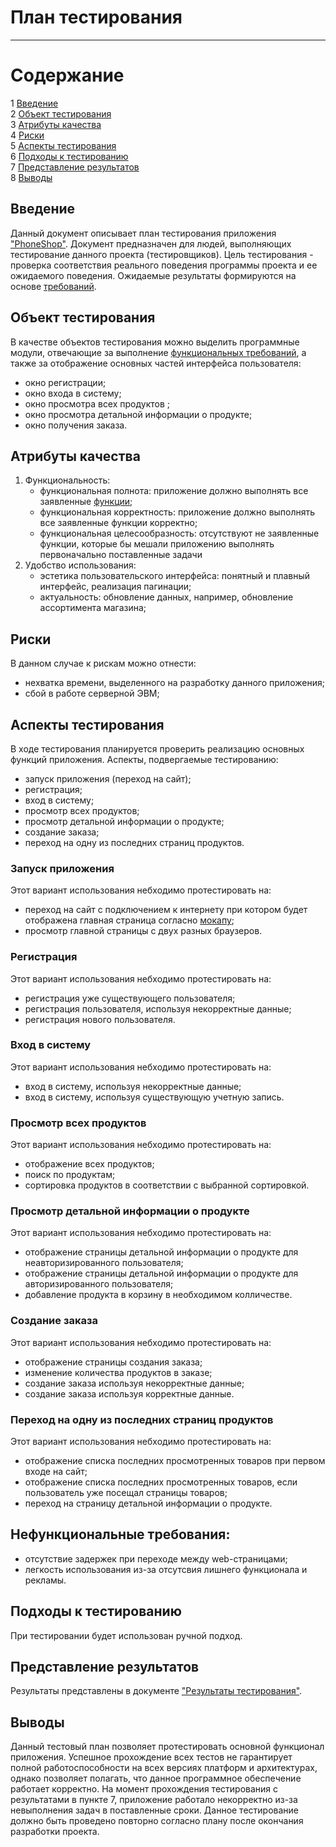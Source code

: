 # План тестирования
---

# Содержание
1 [Введение](#introduction)  
2 [Объект тестирования](#items)  
3 [Атрибуты качества](#quality)  
4 [Риски](#risk)  
5 [Аспекты тестирования](#features)  
6 [Подходы к тестированию](#approach)  
7 [Представление результатов](#pass)  
8 [Выводы](#conclusion)

<a name="introduction"/>

## Введение

Данный документ описывает план тестирования приложения ["PhoneShop"](https://github.com/s1ovak/PhoneShop). Документ предназначен для людей, выполняющих тестирование данного проекта (тестировщиков). Цель тестирования - проверка соответствия реального поведения программы проекта и ее ожидаемого поведения. Ожидаемые результаты формируются на основе [требований](https://github.com/s1ovak/PhoneShop/blob/master/ProjectDocumentation/SoftwareRequirmentsSpecification%20(ru).md).

<a name="items"/>

## Объект тестирования

В качестве объектов тестирования можно выделить программные модули, отвечающие за выполнение [функциональных требований](https://github.com/s1ovak/PhoneShop/blob/master/ProjectDocumentation/SoftwareRequirmentsSpecification%20(ru).md#3.1), а также за отображение основных частей интерфейса пользователя:

* окно регистрации;
* окно входа в систему;
* окно просмотра всех продуктов ;
* окно просмотра детальной информации о продукте;
* окно получения заказа.

<a name="quality"/>

## Атрибуты качества

1. Функциональность:
    - функциональная полнота: приложение должно выполнять все заявленные [функции](https://github.com/s1ovak/PhoneShop/blob/master/ProjectDocumentation/SoftwareRequirmentsSpecification%20(ru).md#3.1);
    - функциональная корректность: приложение должно выполнять все заявленные функции корректно;
    - функциональная целесообразность: отсутствуют не заявленные функции, которые бы мешали приложению выполнять первоначально поставленные задачи
2. Удобство использования:
    - эстетика пользовательского интерфейса: понятный и плавный интерфейс, реализация пагинации;
    - актуальность: обновление данных, например, обновление ассортимента магазина;

<a name="risk"/>

## Риски

В данном случае к рискам можно отнести:
* нехватка времени, выделенного на разработку данного приложения;
* сбой в работе серверной ЭВМ;

<a name="features"/>

## Аспекты тестирования

В ходе тестирования планируется проверить реализацию основных функций приложения. Аспекты, подвергаемые тестированию: 
* запуск приложения (переход на сайт);
* регистрация;
* вход в систему;
* просмотр всех продуктов;
* просмотр детальной информации о продукте;
* создание заказа;
* переход на одну из последних страниц продуктов.

### Запуск приложения  
Этот вариант использования небходимо протестировать на:
* переход на сайт с подключением к интернету при котором будет отображена главная страница согласно [мокапу](https://github.com/s1ovak/PhoneShop/blob/master/ProjectDocumentation/SoftwareRequirmentsSpecification%20(ru).md#2.2);
* просмотр главной страницы с двух разных браузеров.

### Регистрация  
Этот вариант использования небходимо протестировать на:
* регистрация уже существующего пользователя;
* регистрация пользователя, используя некорректные данные;
* регистрация нового пользователя.

### Вход в систему  
Этот вариант использования небходимо протестировать на:
* вход в систему, используя некорректные данные;
* вход в систему, используя существующую учетную запись.

### Просмотр всех продуктов  
Этот вариант использования небходимо протестировать на:
* отображение всех продуктов;
* поиск по продуктам;
* сортировка продуктов в соответствии с выбранной сортировкой.

### Просмотр детальной информации о продукте  
Этот вариант использования небходимо протестировать на:
* отображение страницы детальной информации о продукте для неавторизированного пользователя;
* отображение страницы детальной информации о продукте для авторизированного пользователя;
* добавление продукта в корзину в необходимом колличестве.

### Создание заказа  
Этот вариант использования небходимо протестировать на:
* отображение страницы создания заказа;
* изменение количества продуктов в заказе;
* создание заказа используя некорректные данные;
* создание заказа используя корректные данные.

### Переход на одну из последних страниц продуктов  
Этот вариант использования небходимо протестировать на:
* отображение списка последних просмотренных товаров при первом входе на сайт;
* отображение списка последних просмотренных товаров, если пользователь уже посещал страницы товаров;
* переход на страницу детальной информации о продукте.

## Нефункциональные требования:
* отсутствие задержек при переходе между web-страницами;
* легкость использования из-за отсутсвия лишнего функционала и рекламы.

<a name="approach"/>

## Подходы к тестированию

При тестировании будет использован ручной подход.

<a name="pass"/>

## Представление результатов

Результаты представлены  в документе ["Результаты тестирования"](https://github.com/shishov1610/MinskLandmarks/blob/master/Testing/TestResults.md).

<a name="conclusion"/>

## Выводы

Данный тестовый план позволяет протестировать основной функционал приложения. Успешное прохождение всех тестов не гарантирует полной работоспособности на всех версиях платформ и архитектурах, однако позволяет полагать, что данное программное обеспечение работает корректно. На момент прохождения тестирования с результатами в пункте 7, приложение работало некорректно из-за невыполнения задач в поставленные сроки. Данное тестирование должно быть проведено повторно согласно плану после окончания разработки проекта.
